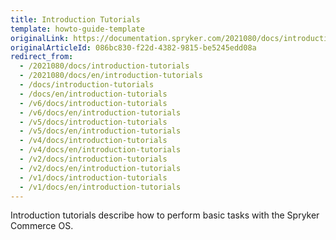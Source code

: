 ```yaml
---
title: Introduction Tutorials
template: howto-guide-template
originalLink: https://documentation.spryker.com/2021080/docs/introduction-tutorials
originalArticleId: 086bc830-f22d-4382-9815-be5245edd08a
redirect_from:
  - /2021080/docs/introduction-tutorials
  - /2021080/docs/en/introduction-tutorials
  - /docs/introduction-tutorials
  - /docs/en/introduction-tutorials
  - /v6/docs/introduction-tutorials
  - /v6/docs/en/introduction-tutorials
  - /v5/docs/introduction-tutorials
  - /v5/docs/en/introduction-tutorials
  - /v4/docs/introduction-tutorials
  - /v4/docs/en/introduction-tutorials
  - /v2/docs/introduction-tutorials
  - /v2/docs/en/introduction-tutorials
  - /v1/docs/introduction-tutorials
  - /v1/docs/en/introduction-tutorials
---
```


Introduction tutorials describe how to perform basic tasks with the Spryker Commerce OS.
